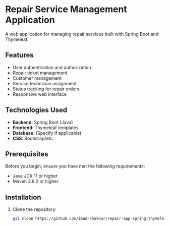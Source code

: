 # Repair Service Management Application

A web application for managing repair services built with Spring Boot and Thymeleaf.

## Features

- User authentication and authorization
- Repair ticket management
- Customer management
- Service technician assignment
- Status tracking for repair orders
- Responsive web interface

## Technologies Used

- **Backend**: Spring Boot (Java)
- **Frontend**: Thymeleaf templates
- **Database**: (Specify if applicable)
- **CSS**: Bootstrap/etc.

## Prerequisites

Before you begin, ensure you have met the following requirements:
- Java JDK 11 or higher
- Maven 3.6.0 or higher

## Installation

1. Clone the repository:
   ```bash
   git clone https://github.com/imad-chakour/repair-app-spring-thymeleaf.git

